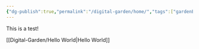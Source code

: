 ```yaml
---
{"dg-publish":true,"permalink":"/digital-garden/home/","tags":["gardenEntry"]}
---
```


This is a test! 

[[Digital-Garden/Hello World\|Hello World]]
